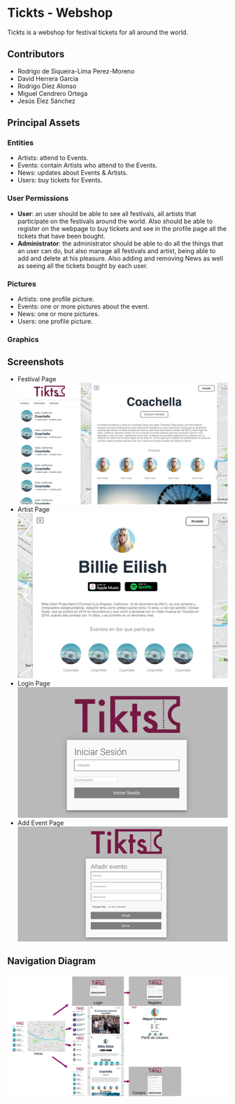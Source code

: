 # Tickts - Webshop

Tickts is a webshop for festival tickets for all around the world.

## Contributors

- Rodrigo de Siqueira-Lima Perez-Moreno
- David Herrera Garcia
- Rodrigo Díez Alonso
- Miguel Cendrero Ortega
- Jesús Élez Sánchez

## Principal Assets

### Entities

- Artists: attend to Events.
- Events: contain Artists who attend to the Events.
- News: updates about Events & Artists.
- Users: buy tickets for Events.

### User Permissions

- **User**: an user should be able to see all festivals, all artists that participate on the festivals around the world. Also should be able to register on the webpage to buy tickets and see in the profile page all the tickets that have been bought.
- **Administrator**: the administrator should be able to do all the things that an user can do, but also manage all festivals and artist, being able to add and delete at his pleasure.
Also adding and removing News as well as seeing all the tickets bought by each user.

### Pictures
- Artists: one profile picture.
- Events: one or more pictures about the event.
- News: one or more pictures.
- Users: one profile picture.

### Graphics

## Screenshots
- Festival Page
![ScreenShot 1](https://github.com/CodeURJC-DAW-2019-20/webapp13/blob/master/assets/ss1.png)
- Artist Page
![ScreenShot 2](https://github.com/CodeURJC-DAW-2019-20/webapp13/blob/master/assets/ss2.png)
- Login Page
![ScreenShot 3](https://github.com/CodeURJC-DAW-2019-20/webapp13/blob/master/assets/ss3.png)
- Add Event Page
![ScreenShot 4](https://github.com/CodeURJC-DAW-2019-20/webapp13/blob/master/assets/ss4.png)

## Navigation Diagram
![ScreenShot 4](https://github.com/CodeURJC-DAW-2019-20/webapp13/blob/master/assets/flow-diagram.jpg)
